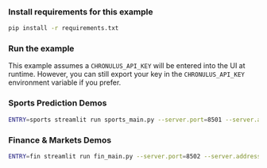 

### Install requirements for this example

```bash
pip install -r requirements.txt
```

### Run the example

This example assumes a `CHRONULUS_API_KEY` will be entered into the UI at runtime. However, you can still export your key in the `CHRONULUS_API_KEY` environment variable if you prefer.


### Sports Prediction Demos

```bash 
ENTRY=sports streamlit run sports_main.py --server.port=8501 --server.address=0.0.0.0
```


### Finance & Markets Demos

```bash 
ENTRY=fin streamlit run fin_main.py --server.port=8502 --server.address=0.0.0.0
```